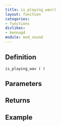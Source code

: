 ```yaml
---
title: is_playing_wav()
layout: function
categories:
- functions
divlikes:
- bennugd
module: mod_sound
---
```


## Definition

    is_playing_wav ( )

## Parameters

## Returns

## Example
